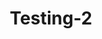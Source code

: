 ---
schema: default
title: Testing-2
organization: Sample Department
notes: ''
resources:
  - name: xyz
    url: 'https://google.com'
    format: api
maintainer: ''
maintainer_email: ''
---